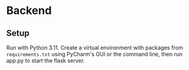 # Backend

## Setup

Run with Python 3.11. Create a virtual environment with packages from `requirements.txt` using PyCharm's GUI or the 
command line, then run app.py to start the flask server.